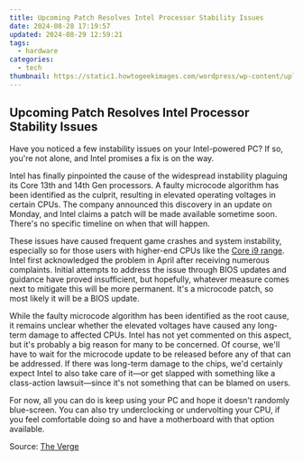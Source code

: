 ```yaml
---
title: Upcoming Patch Resolves Intel Processor Stability Issues
date: 2024-08-28 17:19:57
updated: 2024-08-29 12:59:21
tags:
  - hardware
categories:
  - tech
thumbnail: https://static1.howtogeekimages.com/wordpress/wp-content/uploads/wm/2023/10/intel-core-i9-14900k-1.jpg
---
```


## Upcoming Patch Resolves Intel Processor Stability Issues

Have you noticed a few instability issues on your Intel-powered PC? If so, you're not alone, and Intel promises a fix is on the way.

 Intel has finally pinpointed the cause of the widespread instability plaguing its Core 13th and 14th Gen processors. A faulty microcode algorithm has been identified as the culprit, resulting in elevated operating voltages in certain CPUs. The company announced this discovery in an update on Monday, and Intel claims a patch will be made available sometime soon. There's no specific timeline on when that will happen.

 These issues have caused frequent game crashes and system instability, especially so for those users with higher-end CPUs like the [Core i9 range](https://youtube-data.techidaily.com/024-approved-unlocking-audience-connection-top-video-formats-for-youtube-success/). Intel first acknowledged the problem in April after receiving numerous complaints. Initial attempts to address the issue through BIOS updates and guidance have proved insufficient, but hopefully, whatever measure comes next to mitigate this will be more permanent. It's a microcode patch, so most likely it will be a BIOS update.

 While the faulty microcode algorithm has been identified as the root cause, it remains unclear whether the elevated voltages have caused any long-term damage to affected CPUs. Intel has not yet commented on this aspect, but it's probably a big reason for many to be concerned. Of course, we'll have to wait for the microcode update to be released before any of that can be addressed. If there was long-term damage to the chips, we'd certainly expect Intel to also take care of it—or get slapped with something like a class-action lawsuit—since it's not something that can be blamed on users.

 For now, all you can do is keep using your PC and hope it doesn't randomly blue-screen. You can also try underclocking or undervolting your CPU, if you feel comfortable doing so and have a motherboard with that option available.

 Source: [The Verge](https://www.theverge.com/2024/7/22/24203959/intel-core-13th-14th-gen-cpu-crash-update-patch)

<ins class="adsbygoogle"
     style="display:block"
     data-ad-format="autorelaxed"
     data-ad-client="ca-pub-7571918770474297"
     data-ad-slot="1223367746"></ins>



<ins class="adsbygoogle"
     style="display:block"
     data-ad-client="ca-pub-7571918770474297"
     data-ad-slot="8358498916"
     data-ad-format="auto"
     data-full-width-responsive="true"></ins>
